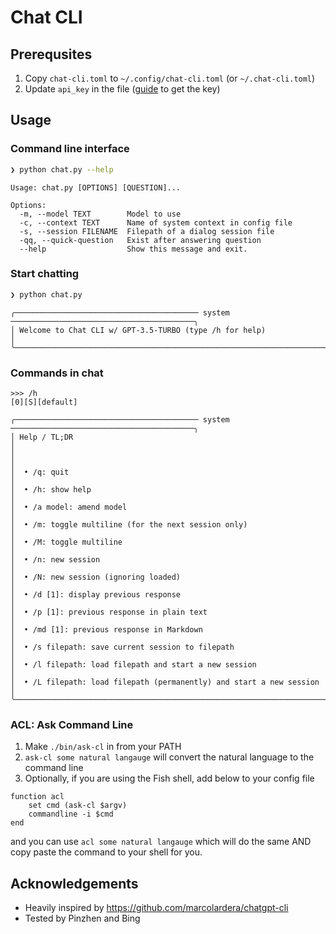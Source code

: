 # Chat CLI

## Prerequsites

1. Copy `chat-cli.toml` to `~/.config/chat-cli.toml` (or `~/.chat-cli.toml`)
2. Update `api_key` in the file ([guide](https://help.openai.com/en/articles/4936850-where-do-i-find-my-secret-api-key) to get the key)

## Usage

### Command line interface

```sh
❯ python chat.py --help
```

```
Usage: chat.py [OPTIONS] [QUESTION]...

Options:
  -m, --model TEXT        Model to use
  -c, --context TEXT      Name of system context in config file
  -s, --session FILENAME  Filepath of a dialog session file
  -qq, --quick-question   Exist after answering question
  --help                  Show this message and exit.
```

### Start chatting

```sh
❯ python chat.py
```

```
╭───────────────────────────────────────── system ─────────────────────────────────────────╮
│ Welcome to Chat CLI w/ GPT-3.5-TURBO (type /h for help)                                  │
╰──────────────────────────────────────────────────────────────────────────────────────────╯
```

### Commands in chat
```
>>> /h                                                                       [0][S][default]
```

```
╭───────────────────────────────────────── system ─────────────────────────────────────────╮
│ Help / TL;DR                                                                             │
│                                                                                          │
│  • /q: quit                                                                              │
│  • /h: show help                                                                         │
│  • /a model: amend model                                                                 │
│  • /m: toggle multiline (for the next session only)                                      │
│  • /M: toggle multiline                                                                  │
│  • /n: new session                                                                       │
│  • /N: new session (ignoring loaded)                                                     │
│  • /d [1]: display previous response                                                     │
│  • /p [1]: previous response in plain text                                               │
│  • /md [1]: previous response in Markdown                                                │
│  • /s filepath: save current session to filepath                                         │
│  • /l filepath: load filepath and start a new session                                    │
│  • /L filepath: load filepath (permanently) and start a new session                      │
╰──────────────────────────────────────────────────────────────────────────────────────────╯
```

### ACL: Ask Command Line

1. Make `./bin/ask-cl` in from your PATH
2. `ask-cl some natural langauge` will convert the natural language to the command line
3. Optionally, if you are using the Fish shell, add below to your config file
```fish
function acl
    set cmd (ask-cl $argv)
    commandline -i $cmd
end
```
and you can use `acl some natural langauge` which will do the same AND copy paste the command to your shell for you.

## Acknowledgements

- Heavily inspired by https://github.com/marcolardera/chatgpt-cli
- Tested by Pinzhen and Bing
